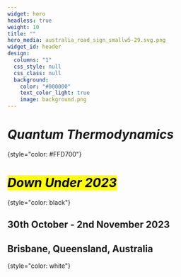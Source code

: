 ```yaml
---
widget: hero
headless: true
weight: 10
title: ""
hero_media: australia_road_sign_smallw5-29.svg.png
widget_id: header
design:
  columns: "1"
  css_style: null
  css_class: null
  background:
    color: "#000000"
    text_color_light: true
    image: background.png
---
```

# _Quantum Thermodynamics_
{style="color: #FFD700"}

# <mark>_Down Under 2023_</mark>
{style="color: black"}


## 30th October - 2nd November 2023<br>
## Brisbane, Queensland, Australia
{style="color: white"}